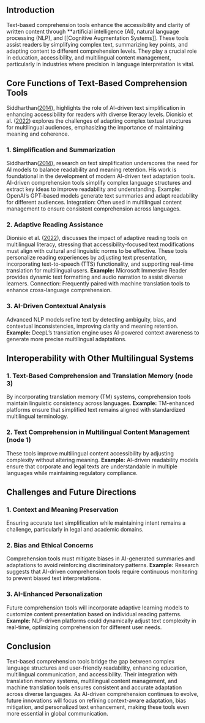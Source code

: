 ## **Introduction**
Text-based comprehension tools enhance the accessibility and clarity of written content through **artificial intelligence (AI), natural language processing (NLP), and [[Cognitive Augmentation Systems]]. These tools assist readers by simplifying complex text, summarizing key points, and adapting content to different comprehension levels. They play a crucial role in education, accessibility, and multilingual content management, particularly in industries where precision in language interpretation is vital.

## Core Functions of Text-Based Comprehension Tools
Siddharthan([2014](https://citeseerx.ist.psu.edu/document?repid=rep1&type=pdf&doi=8a30f16ed3a83734c4ec087191401a8f241aa3a9)), highlights the role of AI-driven text simplification in enhancing accessibility for readers with diverse literacy levels. Dionisio et al. ([2022](https://www.researchgate.net/publication/362036405_Vocabulary_Acquisition_and_Learning_Strategies_in_Second_Language_Learning_A_Review_Paper)) explores the challenges of adapting complex textual structures for multilingual audiences, emphasizing the importance of maintaining meaning and coherence.

### 1. Simplification and Summarization
Siddharthan([2014](https://citeseerx.ist.psu.edu/document?repid=rep1&type=pdf&doi=8a30f16ed3a83734c4ec087191401a8f241aa3a9)), research on text simplification underscores the need for AI models to balance readability and meaning retention. His work is foundational in the development of modern AI-driven text adaptation tools.
AI-driven comprehension tools simplify complex language structures and extract key ideas to improve readability and understanding.
Example: OpenAI’s GPT-based models generate text summaries and adapt readability for different audiences.
Integration: Often used in multilingual content management to ensure consistent comprehension across languages.

### 2. Adaptive Reading Assistance
Dionisio et al. ([2022](https://www.researchgate.net/publication/362036405_Vocabulary_Acquisition_and_Learning_Strategies_in_Second_Language_Learning_A_Review_Paper)), discusses the impact of adaptive reading tools on multilingual literacy, stressing that accessibility-focused text modifications must align with cultural and linguistic norms to be effective.
These tools personalize reading experiences by adjusting text presentation, incorporating text-to-speech (TTS) functionality, and supporting real-time translation for multilingual users.
**Example:** Microsoft Immersive Reader provides dynamic text formatting and audio narration to assist diverse learners.
Connection: Frequently paired with machine translation tools to enhance cross-language comprehension.

### 3. AI-Driven Contextual Analysis
Advanced NLP models refine text by detecting ambiguity, bias, and contextual inconsistencies, improving clarity and meaning retention.
**Example:**  DeepL’s translation engine uses AI-powered context awareness to generate more precise multilingual adaptations.

## Interoperability with Other Multilingual Systems

### 1. Text-Based Comprehension and Translation Memory (node 3)
By incorporating translation memory (TM) systems, comprehension tools maintain linguistic consistency across languages.
**Example:**  TM-enhanced platforms ensure that simplified text remains aligned with standardized multilingual terminology.

### 2. Text Comprehension in Multilingual Content Management (node 1)
These tools improve multilingual content accessibility by adjusting complexity without altering meaning.
**Example:**  AI-driven readability models ensure that corporate and legal texts are understandable in multiple languages while maintaining regulatory compliance.

## Challenges and Future Directions

### 1. Context and Meaning Preservation
Ensuring accurate text simplification while maintaining intent remains a challenge, particularly in legal and academic domains.

### 2. Bias and Ethical Concerns
Comprehension tools must mitigate biases in AI-generated summaries and adaptations to avoid reinforcing discriminatory patterns.
**Example:** Research suggests that AI-driven comprehension tools require continuous monitoring to prevent biased text interpretations.

### 3. AI-Enhanced Personalization
Future comprehension tools will incorporate adaptive learning models to customize content presentation based on individual reading patterns.
**Example:**  NLP-driven platforms could dynamically adjust text complexity in real-time, optimizing comprehension for different user needs.

## Conclusion
Text-based comprehension tools bridge the gap between complex language structures and user-friendly readability, enhancing education, multilingual communication, and accessibility. Their integration with translation memory systems, multilingual content management, and machine translation tools ensures consistent and accurate adaptation across diverse languages. As AI-driven comprehension continues to evolve, future innovations will focus on refining context-aware adaptation, bias mitigation, and personalized text enhancement, making these tools even more essential in global communication.
